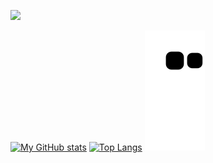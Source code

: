  ![](https://komarev.com/ghpvc/?username=vikramsingh117&color=red&style=flat-square)

[![My GitHub stats](https://github-readme-stats.vercel.app/api?username=vikramsingh117&show_icons=true&theme=radical)](https://github.com/vikramsingh117/github-readme-stats)  [![Top Langs](https://github-readme-stats.vercel.app/api/top-langs/?username=vikramsingh117&theme=radical)](https://github.com/vikramsingh117/github-readme-stats)
![Snake animation](https://github.com/vikramsingh117/vikramsingh117/blob/output/github-contribution-grid-snake.svg)
